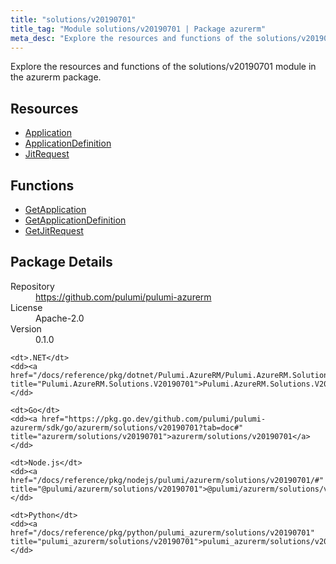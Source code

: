 ```yaml
---
title: "solutions/v20190701"
title_tag: "Module solutions/v20190701 | Package azurerm"
meta_desc: "Explore the resources and functions of the solutions/v20190701 module in the azurerm package."
---
```


<!-- WARNING: this file was generated by Pulumi Docs Generator. -->
<!-- Do not edit by hand unless you're certain you know what you are doing! -->

Explore the resources and functions of the solutions/v20190701 module in the azurerm package.

<h2 id="resources">Resources</h2>
<ul class="api">
    <li><a href="application" title="Application"><span class="symbol resource"></span>Application</a></li>
    <li><a href="applicationdefinition" title="ApplicationDefinition"><span class="symbol resource"></span>ApplicationDefinition</a></li>
    <li><a href="jitrequest" title="JitRequest"><span class="symbol resource"></span>JitRequest</a></li>
</ul>

<h2 id="functions">Functions</h2>
<ul class="api">
    <li><a href="getapplication" title="GetApplication"><span class="symbol function"></span>GetApplication</a></li>
    <li><a href="getapplicationdefinition" title="GetApplicationDefinition"><span class="symbol function"></span>GetApplicationDefinition</a></li>
    <li><a href="getjitrequest" title="GetJitRequest"><span class="symbol function"></span>GetJitRequest</a></li>
</ul>

<h2 id="package-details">Package Details</h2>
<dl class="package-details">
	<dt>Repository</dt>
	<dd><a href="https://github.com/pulumi/pulumi-azurerm">https://github.com/pulumi/pulumi-azurerm</a></dd>
	<dt>License</dt>
	<dd>Apache-2.0</dd>
	<dt>Version</dt>
	<dd>0.1.0</dd>
</dl>



<dl class="tabular">

    <dt>.NET</dt>
    <dd><a href="/docs/reference/pkg/dotnet/Pulumi.AzureRM/Pulumi.AzureRM.Solutions.V20190701.html" title="Pulumi.AzureRM.Solutions.V20190701">Pulumi.AzureRM.Solutions.V20190701</a></dd>

    <dt>Go</dt>
    <dd><a href="https://pkg.go.dev/github.com/pulumi/pulumi-azurerm/sdk/go/azurerm/solutions/v20190701?tab=doc#" title="azurerm/solutions/v20190701">azurerm/solutions/v20190701</a></dd>

    <dt>Node.js</dt>
    <dd><a href="/docs/reference/pkg/nodejs/pulumi/azurerm/solutions/v20190701/#" title="@pulumi/azurerm/solutions/v20190701">@pulumi/azurerm/solutions/v20190701</a></dd>

    <dt>Python</dt>
    <dd><a href="/docs/reference/pkg/python/pulumi_azurerm/solutions/v20190701" title="pulumi_azurerm/solutions/v20190701">pulumi_azurerm/solutions/v20190701</a></dd>

</dl>


